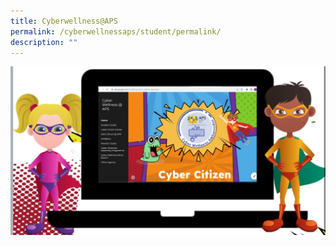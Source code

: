 ```yaml
---
title: Cyberwellness@APS
permalink: /cyberwellnessaps/student/permalink/
description: ""
---
```

<a href="https://sites.google.com/moe.edu.sg/cyberwellnessaps/home"><img src="images/cyberwellness%20aps.jpeg"></a>
